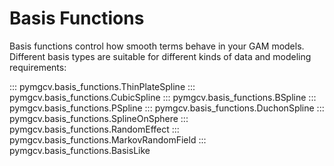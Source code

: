 # Basis Functions

Basis functions control how smooth terms behave in your GAM models. Different basis types are suitable for different kinds of data and modeling requirements:

::: pymgcv.basis_functions.ThinPlateSpline
::: pymgcv.basis_functions.CubicSpline
::: pymgcv.basis_functions.BSpline
::: pymgcv.basis_functions.PSpline
::: pymgcv.basis_functions.DuchonSpline
::: pymgcv.basis_functions.SplineOnSphere
::: pymgcv.basis_functions.RandomEffect
::: pymgcv.basis_functions.MarkovRandomField
::: pymgcv.basis_functions.BasisLike
